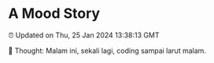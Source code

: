 # A Mood Story

⏰ Updated on Thu, 25 Jan 2024 13:38:13 GMT

💭 Thought: Malam ini, sekali lagi, coding sampai larut malam.


